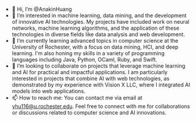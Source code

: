 - 👋 Hi, I’m @AnakinHuang
- 👀 I’m interested in machine learning, data mining, and the development of innovative AI technologies. My projects have included work on neural networks, machine learning algorithms, and the application of these technologies in diverse fields like data analysis and web development.
- 🌱 I’m currently learning advanced topics in computer science at the University of Rochester, with a focus on data mining, HCI, and deep learning. I'm also honing my skills in a variety of programming languages including Java, Python, OCaml, Ruby, and Swift.
- 💞️  I’m looking to collaborate on projects that leverage machine learning and AI for practical and impactful applications. I am particularly interested in projects that combine AI with web technologies, as demonstrated by my experience with Vision X LLC, where I integrated AI models into web applications.
- 📫 How to reach me: You can contact me via email at yhu116@u.rochester.edu. Feel free to connect with me for collaborations or discussions related to computer science and AI innovations.

<!---
AnakinHuang/AnakinHuang is a ✨ special ✨ repository because its `README.md` (this file) appears on your GitHub profile.
You can click the Preview link to take a look at your changes.
--->
